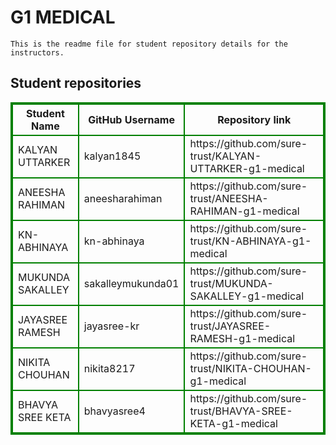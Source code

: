 # G1 MEDICAL
    This is the readme file for student repository details for the instructors.
## Student repositories 
<table style="border : 2px solid green; width:100%;">
<tr >
<th style="border : 2px solid green;">Student Name</th>
<th style="border : 2px solid green;">GitHub Username</th>
<th style="border : 2px solid green;">Repository link</th>
</tr>
<tr style="border : 2px solid green;">
<td style="border : 2px solid green;">KALYAN UTTARKER</td> 

<td style="border : 2px solid green;">kalyan1845</td> 

<td style="border : 2px solid green;">https://github.com/sure-trust/KALYAN-UTTARKER-g1-medical</td> 
</tr>

<tr style="border : 2px solid green;">
<td style="border : 2px solid green;">ANEESHA RAHIMAN</td> 

<td style="border : 2px solid green;">aneesharahiman</td> 

<td style="border : 2px solid green;">https://github.com/sure-trust/ANEESHA-RAHIMAN-g1-medical</td> 
</tr>

<tr style="border : 2px solid green;">
<td style="border : 2px solid green;">KN-ABHINAYA</td> 

<td style="border : 2px solid green;">kn-abhinaya</td> 

<td style="border : 2px solid green;">https://github.com/sure-trust/KN-ABHINAYA-g1-medical</td> 
</tr>

<tr style="border : 2px solid green;">
<td style="border : 2px solid green;">MUKUNDA SAKALLEY</td> 

<td style="border : 2px solid green;">sakalleymukunda01</td> 

<td style="border : 2px solid green;">https://github.com/sure-trust/MUKUNDA-SAKALLEY-g1-medical</td> 
</tr>

<tr style="border : 2px solid green;">
<td style="border : 2px solid green;">JAYASREE RAMESH</td> 

<td style="border : 2px solid green;">jayasree-kr</td> 

<td style="border : 2px solid green;">https://github.com/sure-trust/JAYASREE-RAMESH-g1-medical</td> 
</tr>

<tr style="border : 2px solid green;">
<td style="border : 2px solid green;">NIKITA CHOUHAN</td> 

<td style="border : 2px solid green;">nikita8217</td> 

<td style="border : 2px solid green;">https://github.com/sure-trust/NIKITA-CHOUHAN-g1-medical</td> 
</tr>

<tr style="border : 2px solid green;">
<td style="border : 2px solid green;">BHAVYA SREE KETA</td> 

<td style="border : 2px solid green;">bhavyasree4</td> 

<td style="border : 2px solid green;">https://github.com/sure-trust/BHAVYA-SREE-KETA-g1-medical</td> 
</tr>
